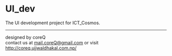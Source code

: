 # UI_dev
The UI development project for ICT_Cosmos.


__________________
designed by coreQ
<br/>
contact us at mail.coreQ@gmail.com or visit http://coreq.ujjwaldhakal.com.np/
